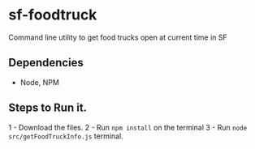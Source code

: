 # sf-foodtruck
Command line utility to get food trucks open at current time in SF

## Dependencies
- Node, NPM

## Steps to Run it.
1 - Download the files.
2 - Run `npm install` on the terminal
3 - Run `node src/getFoodTruckInfo.js` terminal.


